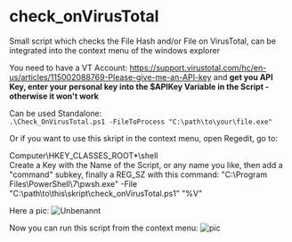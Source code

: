 # check_onVirusTotal
Small script which checks the File Hash and/or File on VirusTotal, can be integrated into the context menu of the windows explorer

You need to have a VT Account:
https://support.virustotal.com/hc/en-us/articles/115002088769-Please-give-me-an-API-key
and **get you API Key, enter your personal key into the $APIKey Variable in the Script - otherwise it won't work**

Can be used Standalone:\
`.\Check_OnVirusTotal.ps1 -FileToProcess "C:\path\to\your\file.exe"`

Or if you want to use this skript in the context menu, open Regedit, go to:

Computer\HKEY_CLASSES_ROOT\*\shell\
Create a Key with the Name of the Script, or any name you like, then add a "command" subkey, finally a REG_SZ with this command:
"C:\Program Files\PowerShell\7\pwsh.exe" -File "C:\path\to\this\skript\check_onVirusTotal.ps1" "%V" 

Here a pic:
![Unbenannt](https://user-images.githubusercontent.com/76947368/111978745-8e644c80-8b04-11eb-9f40-8f94575ca6d4.PNG)

Now you can run this script from the context menu:
![pic](https://user-images.githubusercontent.com/76947368/111978345-16962200-8b04-11eb-9c6e-1ea976542964.png)
